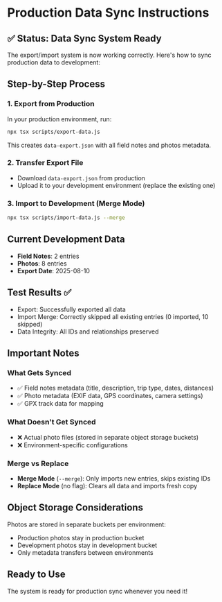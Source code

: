 # Production Data Sync Instructions

## ✅ Status: Data Sync System Ready

The export/import system is now working correctly. Here's how to sync production data to development:

## Step-by-Step Process

### 1. Export from Production
In your production environment, run:
```bash
npx tsx scripts/export-data.js
```
This creates `data-export.json` with all field notes and photos metadata.

### 2. Transfer Export File
- Download `data-export.json` from production
- Upload it to your development environment (replace the existing one)

### 3. Import to Development (Merge Mode)
```bash
npx tsx scripts/import-data.js --merge
```

## Current Development Data
- **Field Notes**: 2 entries
- **Photos**: 8 entries
- **Export Date**: 2025-08-10

## Test Results ✅
- Export: Successfully exported all data
- Import Merge: Correctly skipped all existing entries (0 imported, 10 skipped)
- Data Integrity: All IDs and relationships preserved

## Important Notes

### What Gets Synced
- ✅ Field notes metadata (title, description, trip type, dates, distances)
- ✅ Photo metadata (EXIF data, GPS coordinates, camera settings)
- ✅ GPX track data for mapping

### What Doesn't Get Synced
- ❌ Actual photo files (stored in separate object storage buckets)
- ❌ Environment-specific configurations

### Merge vs Replace
- **Merge Mode** (`--merge`): Only imports new entries, skips existing IDs
- **Replace Mode** (no flag): Clears all data and imports fresh copy

## Object Storage Considerations
Photos are stored in separate buckets per environment:
- Production photos stay in production bucket
- Development photos stay in development bucket
- Only metadata transfers between environments

## Ready to Use
The system is ready for production sync whenever you need it!